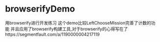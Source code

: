 # browserifyDemo

用browserify进行开发练习
这个demo比较LeftChooseMission完善了计数的功能
并且应用了browserify构建工具,对于browserify的心得写在了https://segmentfault.com/a/1190000004217119
